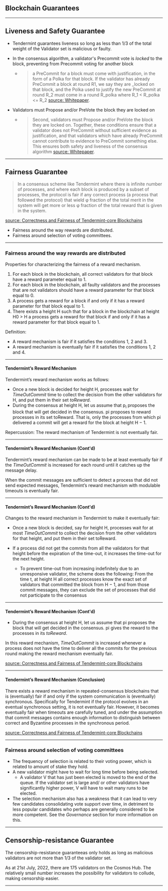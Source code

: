 <!-- .slide: data-background-color="#8D3AED" -->

## Blockchain Guarantees

---

<!-- **How does this blockchain/project guarantee the following?** -->

<!-- - **Liveness:** That the blockchain is always adding more transactions and that service will not be interrupted. -->

<!-- - **Fairness:** No systemic discrimination that is against the rules of the protocol -->

<!-- - **Censorship-resistance:** No individual actor or coalition can prevent the access of another to the system. -->

<!-- - **Safety:** No conflicting information. -->

## Liveness and Safety Guarantee

- Tendermint guarantees liveness so long as less than 1/3 of the total weight of the Validator set is malicious or faulty.

- In the consensus algorithm, a validator's Precommit vote is _locked_ to the block, preventing from Precommit voting for another block
    - > a PreCommit for a block must come with justification, in the form of a Polka for that block. If the validator has already PreCommit a block at round R1, we say they are _locked on that block, and the Polka used to justify the new PreCommit at round R_2 must come in a round R_polka where R_1 < R_polka <= R_2 [source: Whitepaper](https://v1.cosmos.network/resources/whitepaper).
- Validators must Propose and/or PreVote the block they are locked on
   - > Second, validators must Propose and/or PreVote the block they are locked on. Together, these conditions ensure that a validator does not PreCommit without sufficient evidence as justification, and that validators which have already PreCommit cannot contribute to evidence to PreCommit something else. This ensures both safety and liveness of the consensus algorithm [source: Whitepaper](https://v1.cosmos.network/resources/whitepaper).

---

## Fairness Guarantee

> In a consensus scheme like Tendermint where there is infinite number of processes, 
and where each block is produced by a subset of processes, the protocol is fair if any correct
process (a process that followed the protocol) that wield φ fraction of the total merit in the system
will get more or less φ fraction of the total reward that is given in the system.

[source: Correctness and Fairness of Tendermint-core Blockchains](https://eprint.iacr.org/2018/574.pdf)

- Fairness around the way rewards are distributed.
- Fairness around selection of voting committees.

---

### Fairness around the way rewards are distributed

Properties for characterizing the fairness of a reward mechanism.

1. For each block in the blockchain, all correct validators for that block have a reward parameter
equal to 1.
2. For each block in the blockchain, all faulty validators and the processes that are not validators
should have a reward parameter for that block equal to 0.
3. A process gets a reward for a block if and only if it has a reward parameter for that block
equal to 1.
4. There exists a height H such that for a block in the blockchain at height H0 > H a process gets a reward for that block if and only if it has a reward parameter for that block equal to 1.

Definition: 
- A reward mechanism is fair if it satisfies the conditions 1, 2 and 3.
- A reward mechanism is eventually fair if it satisfies the conditions 1, 2 and 4.

---

#### Tendermint’s Reward Mechanism

Tendermint’s reward mechanism works as follows:

- Once a new block is decided for height H, processes wait for _TimeOutCommit_ time to collect
the decision from the other validators for H, and put them in their set _toReward_.
- During the consensus at height H, let us assume that p<sub>i</sub> proposes the block that will get
decided in the consensus. pi proposes to reward processes in its set toReward.
That is, only the processes from which pi delivered a commit will get a reward for the block
at height H − 1.

Repercussion: The reward mechanism of Tendermint is not eventually fair.

---

#### Tendermint’s Reward Mechanism (Cont'd)

Tendermint’s reward mechanism can be made to be at least eventually fair
if the _TimeOutCommit_ is increased for each round until it catches up the message delay.

When the commit messages are sufficient to detect a process that did not send expected
messages, Tendermint’s reward mechanism with modulable timeouts is eventually fair.

---

#### Tendermint’s Reward Mechanism (Cont'd)

Changes to the reward mechanism in Tendermint to make it eventually fair:

- Once a new block is decided, say for height H, processes wait for at most _TimeOutCommit_
to collect the decision from the other validators for that height, and put them in their set
toReward.

- If a process did not get the commits from all the validators for that height before the expiration
of the time-out, it increases the time-out for the next height.
    - To prevent time-out from increasing indefinitely due to an unresponsive validator, the scheme does the following: 
    From the time t, at height H all correct processes know the exact set of validators that committed the block from H − 1, and from those commit messages, they can exclude the set of processes that did not participate to the consensus

---

#### Tendermint’s Reward Mechanism (Cont'd)

- During the consensus at height H, let us assume that pi proposes the block that will get
decided in the consensus. pi gives the reward to the processes in its _toReward_.

In this reward mechanism, _TimeOutCommit_ is increased whenever a process does not have the
time to deliver all the commits for the previous round making the reward mechanism
eventually fair.

[source: Correctness and Fairness of Tendermint-core Blockchains](https://eprint.iacr.org/2018/574.pdf)

---

#### Tendermint’s Reward Mechanism (Conclusion)

There exists a reward mechanism in repeated-consensus blockchains that is (eventually) fair if and only if the system communication is (eventually) synchronous. Specifically for Tendermint if the protocol evolves in an eventual synchronous
setting, it is not eventually fair. However, it becomes eventually fair when timeouts are carefully
tuned, and under the assumption that commit messages contains enough information to distinguish
between correct and Byzantine processes in the synchronous period.

[source: Correctness and Fairness of Tendermint-core Blockchains](https://eprint.iacr.org/2018/574.pdf)

---

### Fairness around selection of voting committees

- The frequency of selection is related to their voting power, which is related to amount of stake they hold.
- A new validator might have to wait for long time before being selected. 
    - A validator V that has just been elected is moved to the end of the queue. If the validator set is large and/ or other validators have significantly higher power, V will have to wait many runs to be elected.
- The selection mechanism also has a weakness that it can lead to very few candidates consolidating vote support over time, in detriment to less popular candidates who perhaps are generally considered to be more competent. See the _Governance_ section for more information on this.
    
---

## Censorship-resistance Guarantee

The censorship-resistance guaranteeas only holds as long as malicious validators are not more than 1/3 of the validator set.

As at 21st July, 2022, there are 175 validators on the Cosmos Hub. The relatively small number increases the possibility for validators to collude, making censorship easier. 

---

